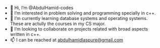 - 👋 Hi, I’m @AbdulHamid-codes
- 👀 I’m interested in problem solving and programming specially in c++. 
- 🌱 I’m currently learning database systems and operating systems. These are actully the courses in my CS major. 
- 💞️ I’m looking to collaborate on projects related with broad aspects written in c++. 
- 📫 I can be reached at abdulhamidlaspure@gmail.com

<!---
AbdulHamid-codes/AbdulHamid-codes is a ✨ special ✨ repository because its `README.md` (this file) appears on your GitHub profile.
You can click the Preview link to take a look at your changes.
--->
